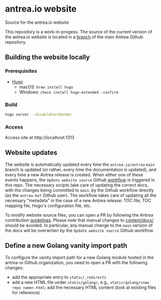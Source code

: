 # antrea.io website

Source for the antrea.io website

This repository is a work-in-progess. The source of the current version of the
antrea.io website is located in a
[branch](https://github.com/antrea-io/antrea/tree/website-with-versioned-docs)
of the main Antrea Github repository.

## Building the website locally

### Prerequisites

* [Hugo](https://github.com/gohugoio/hugo)
    * macOS: `brew install hugo`
    * Windows: `choco install hugo-extended -confirm`

### Build

```bash
hugo server --disableFastRender
```

### Access

Access site at http://localhost:1313

## Website updates

The website is automatically updated every time the `antrea-io/antrea` `main`
branch is updated (or rather, every time the documentation is updated), and
every time a new Antrea release is created. When either one of these events
happens, the `Update website source` Github
[workflow](.github/workflows/update.yml) is triggered in this repo. The
necessary scripts take care of updating the correct docs, with the changes being
committed to `main`. by the Github workflow directly (as the `antrea-bot` Github
user). The workflow takes care of updating all the necessary "metadata" in the
case of a new Antrea release: TOC file, TOC mapping file, Hugo's configuration
file, etc.

To modify website source files, you can open a PR by following the Antrea
contribution
[guidelines](https://github.com/antrea-io/antrea/blob/main/CONTRIBUTING.md). Please
note that manual changes to [content/docs/](content/docs/) should be avoided. In
particular, any manual change to the `main` version of the docs will be
overwriten by the `Update website source` Github workflow.

## Define a new Golang vanity import path

To configure the vanity import path for a new Golang module hosted in the
antrea-io Github organization, you need to open a PR with the following changes:

 * add the appropriate entry to `static/_redirects`
 * add a new HTML file under `static/golang/`, e.g., `static/golang/<new repo
   name>.html`; add the necessary HTML content (look at existing files for
   reference)
